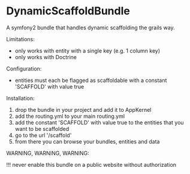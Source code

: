 DynamicScaffoldBundle
=====================

A symfony2 bundle that handles dynamic scaffolding the grails way.

Limitations:
  - only works with entity with a single key (e.g. 1 column key)
  - only works with Doctrine
  
  Configuration:
  - entities must each be flagged as scaffoldable with a constant 'SCAFFOLD' with value true
  
 Installation:
  1. drop the bundle in your project and add it to AppKernel
  2. add the routing.yml to your main routing.yml
  3. add the constant 'SCAFFOLD' with value true to the entities that you want to be scaffolded
  4. go to the url '/scaffold'
  5. from there you can browse your bundles, entities and data
  

WARNING, WARNING, WARNING:

!!! never enable this bundle on a public website without authorization
  
  
